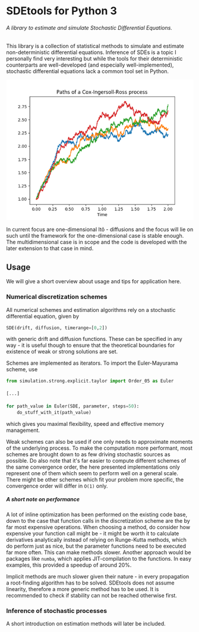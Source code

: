 # SDEtools for Python 3 
###### A library to estimate and simulate Stochastic Differential Equations.

This library is a collection of statistical methods to simulate and estimate non-deterministic differential equations. Inference of SDEs is a topic I personally find very interesting but while the tools for their deterministic counterparts are well-developed (and especially well-implemented), stochastic differential equations lack a common tool set in Python.

![Alt text](misc/cirpaths.png?raw=true)

In current focus are one-dimensional Itô - diffusions and the focus will lie on such until the framework for the one-dimensional case is stable enough. The multidimensional case is in scope and the code is developed with the later extension to that case in mind.

## Usage

We will give a short overview about usage and tips for application here.

### Numerical discretization schemes
All numerical schemes and estimation algorithms rely on a stochastic differential equation, given by
```Python
SDE(drift, diffusion, timerange=[0,2])
```

with generic drift and diffusion functions. These can be specified in any way - it is useful though to ensure that the theoretical boundaries for existence of weak or strong solutions are set.

Schemes are implemented as iterators. To import the Euler-Mayurama scheme, use
```Python
from simulation.strong.explicit.taylor import Order_05 as Euler

[...]

for path_value in Euler(SDE, parameter, steps=50):
    do_stuff_with_it(path_value)
```
which gives you maximal flexibility, speed and effective memory management.

Weak schemes can also be used if one only needs to approximate moments of the underlying process.
To make the computation more performant, most schemes are brought down to as few driving stochastic sources as possible.
Do also note that it's far easier to compute different schemes of the same convergence order, the here presented implementations only represent one of them which seem to perform well on a general scale. There might be other schemes which fit your problem more specific, the convergence order will differ in `O(1)` only.

##### A short note on performance
A lot of inline optimization has been performed on the existing code base, down to the case that function calls in the discretization scheme are the by far most expensive operations.
When choosing a method, do consider how expensive your function call might be - it might be worth it to calculate derivatives analytically instead of relying on Runge-Kutta methods, which do perform just as nice, but the parameter functions need to be executed far more often.
This can make methods slower.
Another approach would be packages like `numba`, which applies JIT-compilation to the functions. In easy examples, this provided a speedup of around 20%.

Implicit methods are much slower given their nature - in every propagation a root-finding algorithm has to be solved. SDEtools does not assume linearity, therefore a more generic method has to be used. It is recommended to check if stability can not be reached otherwise first.

### Inference of stochastic processes
A short introduction on estimation methods will later be included.